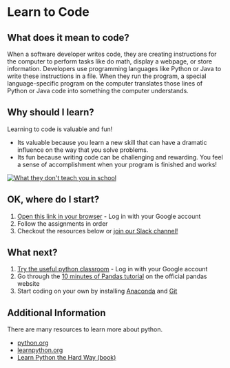 # Learn to Code

## What does it mean to code?
When a software developer writes code, they are creating instructions for the computer to perform tasks like do math, display a webpage, or store information.  Developers use programming languages like Python or Java to write these instructions in a file.  When they run the program, a special language-specific program on the computer translates those lines of Python or Java code into something the computer understands.

## Why should I learn?
Learning to code is valuable and fun!
* Its valuable because you learn a new skill that can have a dramatic influence on the way that you solve problems.
* Its fun because writing code can be challenging and rewarding. You feel a sense of accomplishment when your program is finished and works!

[![What they don't teach you in school](http://img.youtube.com/vi/nKIu9yen5nc/0.jpg)](http://www.youtube.com/watch?v=nKIu9yen5nc)

## OK, where do I start?
1. [Open this link in your browser](https://repl.it/classroom/invite/VDZSBkn) - Log in with your Google account
2. Follow the assignments in order
3. Checkout the resources below or [join our Slack channel!](https://join.slack.com/t/kodingkurriculum/signup) 

## What next?
1. [Try the useful python classroom](https://repl.it/classroom/invite/VW0TRrO) - Log in with your Google account
2. Go through the [10 minutes of Pandas tutorial](https://pandas.pydata.org/pandas-docs/stable/10min.html) on the official pandas website
3. Start coding on your own by installing [Anaconda](https://conda.io/docs/user-guide/install/index.html) and [Git](https://git-scm.com/downloads)

## Additional Information
There are many resources to learn more about python.
* [python.org](http://www.python.org)
* [learnpython.org](http://www.learnpython.org)
* [Learn Python the Hard Way (book)](https://www.learnpythonthehardway.org/book/)
